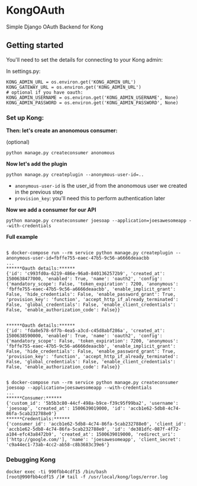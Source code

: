 # KongOAuth
Simple Django OAuth Backend for Kong

## Getting started

You'll need to set the details for connecting to your Kong admin:

In settings.py:

```
KONG_ADMIN_URL = os.environ.get('KONG_ADMIN_URL')
KONG_GATEWAY_URL = os.environ.get('KONG_ADMIN_URL')
# optional if you have oauth:
KONG_ADMIN_USERNAME = os.environ.get('KONG_ADMIN_USERNAME', None)
KONG_ADMIN_PASSWORD = os.environ.get('KONG_ADMIN_PASSWORD', None)
```

### Set up Kong:

**Then: let's create an anonomous consumer:**

(optional)

```
python manage.py createconsumer anonomous
```

**Now let's add the plugin**

```
python manage.py createplugin --anonymous-user-id=..
```

* `anonymous-user-id` is the user_id from the anonomous user we created in the previous step
* `provision_key`: you'll need this to perform authentication later

**Now we add a consumer for our API**

```
python manage.py createconsumer joesoap --application=joesawesomeapp --with-credentials
```


**Full example**

```

$ docker-compose run --rm service python manage.py createplugin --anonymous-user-id=fbffe755-eaec-47b5-9c56-a6666deaacbb
...
******Oauth details:******
{'id': 'c993fd0a-6219-486e-96a0-8401362572b9', 'created_at': 1500638477000, 'enabled': True, 'name': 'oauth2', 'config': {'mandatory_scope': False, 'token_expiration': 7200, 'anonymous': 'fbffe755-eaec-47b5-9c56-a6666deaacbb', 'enable_implicit_grant': False, 'hide_credentials': False, 'enable_password_grant': True, 'provision_key': 'function', 'accept_http_if_already_terminated': False, 'global_credentials': False, 'enable_client_credentials': False, 'enable_authorization_code': False}}


******Oauth details:******
{'id': 'fda8e578-6f7b-4ea5-a3cd-c45d8abf286a', 'created_at': 1500638590000, 'enabled': True, 'name': 'oauth2', 'config': {'mandatory_scope': False, 'token_expiration': 7200, 'anonymous': 'fbffe755-eaec-47b5-9c56-a6666deaacbb', 'enable_implicit_grant': False, 'hide_credentials': False, 'enable_password_grant': True, 'provision_key': 'function', 'accept_http_if_already_terminated': False, 'global_credentials': False, 'enable_client_credentials': False, 'enable_authorization_code': False}}


$ docker-compose run --rm service python manage.py createconsumer joesoap --application=joesawesomeapp --with-credentials
...
******Consumer:******
{'custom_id': '5b5b3c80-44cf-498a-b9ce-f39c95f99ba2', 'username': 'joesoap', 'created_at': 1500639019000, 'id': 'accb1e62-5db8-4c74-86fa-5cab232788e0'}
******Credentials:******
{'consumer_id': 'accb1e62-5db8-4c74-86fa-5cab232788e0', 'client_id': 'accb1e62-5db8-4c74-86fa-5cab232788e0', 'id': 'de381dfc-087f-4f72-a104-efc43a8472b9', 'created_at': 1500639019000, 'redirect_uri': ['http://google.com/'], 'name': 'joesawesomeapp', 'client_secret': 'c9a44ec1-73ab-4cc2-ab58-c8b3683c39e6'}
```

### Debugging Kong

```
docker exec -ti 990fbb4cdf15 /bin/bash
[root@990fbb4cdf15 /]# tail -f /usr/local/kong/logs/error.log
```